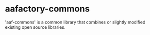 # aafactory-commons
'aaf-commons' is a common library that combines or slightly modified existing open source libraries.  
